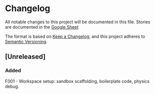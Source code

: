 # Changelog

All notable changes to this project will be documented in this file.
Stories are documented in the [Google Sheet](https://docs.google.com/spreadsheets/d/13b3E--tV5_pL1qsZSG30b8ikwGA62dSdgp5JDE4nkDE/edit?usp=sharing)

The format is based on [Keep a Changelog](https://keepachangelog.com/en/1.0.0/),
and this project adheres to [Semantic Versioning](https://semver.org/spec/v2.0.0.html).

## [Unreleased]

### Added

F001 - Workspace setup: sandbox scaffolding, boilerplate code, physics debug.
